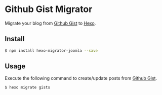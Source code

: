 # Github Gist Migrator

Migrate your blog from [Github Gist] to [Hexo].

## Install

``` bash
$ npm install hexo-migrator-joomla --save
```


## Usage

Execute the following command to create/update posts from [Github Gist].

``` bash
$ hexo migrate gists
```


[Github Gist]: https://gist.github.com

[Hexo]: https://hexo.io